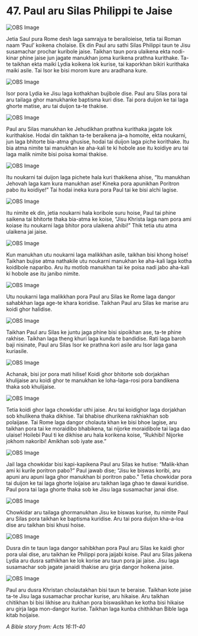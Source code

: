 # 47. Paul aru Silas Philippi te Jaise

![OBS Image](https://cdn.door43.org/obs/jpg/360px/obs-en-47-01.jpg)

Jetia Saul pura Rome desh laga samrajya te berailoieise, tetia tai Roman naam ‘Paul’ koikena cholaise. Ek din Paul aru sathi Silas Philippi taun te Jisu susamachar prochar kuribole jaise. Taikhan taun pora ulaikena ekta nodi-kinar phine jaise jun jagate manukhan joma kurikena prathna kurithake. Ta-te taikhan ekta maiki Lydia koikena lok kurise, tai kaporkhan bikiri kurithaka maiki asile. Tai Isor ke bisi morom kure aru aradhana kure. 

![OBS Image](https://cdn.door43.org/obs/jpg/360px/obs-en-47-02.jpg)

Isor pora Lydia ke Jisu laga kothakhan bujibole dise. Paul aru Silas pora tai aru tailaga ghor manukhanke baptisma kuri dise. Tai pora duijon ke  tai laga ghorte matise, aru tai duijon ta-te thakise. 

![OBS Image](https://cdn.door43.org/obs/jpg/360px/obs-en-47-03.jpg)

Paul aru Silas manukhan ke Jehudikhan prathna kurithaka jagate lok kurithakise. Hodai din taikhan ta-te beraikena ja–a homoite, ekta noukarni, jun laga bhitorte bia-atma ghusise, hodai tai duijon laga piche korithake. Itu bia atma nimite tai manukhan ke aha-kali te ki hobole ase itu koidiye aru tai laga malik nimite bisi poisa komai thakise. 

![OBS Image](https://cdn.door43.org/obs/jpg/360px/obs-en-47-04.jpg)

Itu noukarni tai duijon laga pichete hala kuri thakikena ahise, “Itu manukhan Jehovah laga kam kura manukhan ase! Kineka pora apunikhan Poritron pabo itu koidiye!” Tai hodai ineka kura pora Paul tai ke bisi alchi lagise.

![OBS Image](https://cdn.door43.org/obs/jpg/360px/obs-en-47-05.jpg)

Itu nimite ek din, jetia noukarni hala koribole suru hoise, Paul tai phine saikena tai bhitorte thaka bia-atma ke koise, “Jisu Khrista laga nam pora ami koiase itu noukarni laga bhitor pora ulaikena ahibi!” Thik tetia utu atma ulaikena jai jaise.

![OBS Image](https://cdn.door43.org/obs/jpg/360px/obs-en-47-06.jpg)

Kun manukhan utu noukarni laga malikkhan asile, taikhan bisi khong hoise!  Taikhan bujise atma nathakile utu noukarni manukhan ke aha-kali laga kotha koidibole naparibo. Aru itu motlob manukhan tai ke poisa nadi jabo aha-kali ki hobole ase itu janibo nimite.

![OBS Image](https://cdn.door43.org/obs/jpg/360px/obs-en-47-07.jpg)

Utu noukarni laga malikkhan pora Paul aru Silas ke Rome laga dangor sahabkhan laga age-te khara koridise. Taikhan Paul aru Silas ke marise aru koidi ghor halidise.

![OBS Image](https://cdn.door43.org/obs/jpg/360px/obs-en-47-08.jpg)

Taikhan Paul aru Silas ke juntu jaga phine bisi sipoikhan ase, ta-te phine rakhise. Taikhan laga theng khuri laga kunda te bandidise. Rati laga baroh baji nisinate, Paul aru Silas Isor ke prathna kori asile aru Isor laga gana kuriasile.

![OBS Image](https://cdn.door43.org/obs/jpg/360px/obs-en-47-09.jpg)

Achanak, bisi jor pora mati hilise! Koidi ghor bhitorte sob dorjakhan khulijaise aru koidi ghor te manukhan ke loha-laga-rosi pora bandikena thaka sob khulijaise.

![OBS Image](https://cdn.door43.org/obs/jpg/360px/obs-en-47-10.jpg)

Tetia koidi ghor laga chowkidar uthi jaise. Aru tai koidighor laga dorjakhan sob khulikena thaka dikhise. Tai bhabise dhurikena rakhiakhan sob polaijase.  Tai Rome laga dangor cholauta khan ke bisi bhoe lagise, aru taikhan pora tai ke moraidibo bhabikena, tai nijorke moraidibole tai laga dao ulaise! Hoilebi Paul ti  ke dikhise aru hala korikena koise, “Rukhibi! Nijorke jokhom nakoribi! Amikhan sob iyate ase.” 

![OBS Image](https://cdn.door43.org/obs/jpg/360px/obs-en-47-11.jpg)

Jail laga chowkidar bisi kapi-kapikena Paul aru Silas ke hutise: “Malik-khan ami ki kurile poritron pabo?” Paul jawab dise; “Jisu ke biswas koribi, aru apuni aru apuni laga ghor manukhan bi poritron pabo.” Tetia chowkidar pora tai duijon ke tai laga ghorte loijaise aru taikhan laga ghao te dawai kuridise.  Paul pora tai laga ghorte thaka sob ke Jisu laga susamachar janai dise. 

![OBS Image](https://cdn.door43.org/obs/jpg/360px/obs-en-47-12.jpg)

Chowkidar aru tailaga ghormanukhan Jisu ke biswas kurise, itu nimite Paul aru Silas pora taikhan ke baptisma kuridise. Aru tai pora duijon kha-a-loa dise aru taikhan bisi khusi hoise. 

![OBS Image](https://cdn.door43.org/obs/jpg/360px/obs-en-47-13.jpg)

Dusra din te taun laga dangor sahibkhan pora Paul aru Silas ke kaidi ghor pora ulai dise, aru taikhan ke Philippi pora jaijabi koise. Paul aru Silas jaikena Lydia aru dusra sathikhan ke lok korise aru taun pora jai jaise. Jisu laga susamachar sob jagate janaidi thakise aru girja dangor hoikena jaise. 

![OBS Image](https://cdn.door43.org/obs/jpg/360px/obs-en-47-14.jpg)

Paul aru dusra Khristan cholautakhan bisi taun te beraise. Taikhan kote jaise ta-te Jisu laga susamachar prochar kurise, aru hikaise. Aru taikhan chitikhan bi bisi likhise aru itukhan pora biswasikhan ke kotha bisi hikaise aru girja laga mon-dangor kurise. Taikhan laga kunba chithikhan Bible laga kitab hoijaise.

_A Bible story from: Acts 16:11-40_

